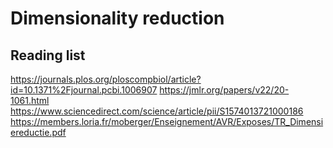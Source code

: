 # Dimensionality reduction


## Reading list
<https://journals.plos.org/ploscompbiol/article?id=10.1371%2Fjournal.pcbi.1006907>
<https://jmlr.org/papers/v22/20-1061.html>
<https://www.sciencedirect.com/science/article/pii/S1574013721000186>
<https://members.loria.fr/moberger/Enseignement/AVR/Exposes/TR_Dimensiereductie.pdf>
